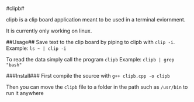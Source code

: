 #clipb#

clipb is a clip board application meant to be used in a terminal eviornment.

It is currently only working on linux.

##Usage##
Save text to the clip board by piping to clipb with `clip -i`.
Example: `ls ~ | clip -i`

To read the data simply call the program `clipb`
Example: `clipb | grep "bash"`

###Install###
First compile the source with `g++ clipb.cpp -o clipb`

Then you can move the `clipb` file to a folder in the path such as `/usr/bin` to run it anywhere
